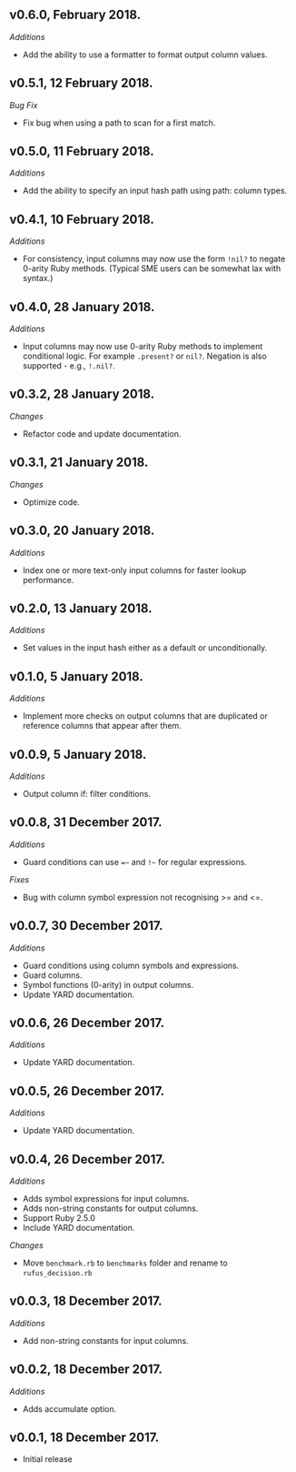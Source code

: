## v0.6.0, February 2018.
*Additions*
- Add the ability to use a formatter to format output column values.

## v0.5.1, 12 February 2018.
*Bug Fix*
- Fix bug when using a path to scan for a first match.

## v0.5.0, 11 February 2018.
*Additions*
- Add the ability to specify an input hash path using path: column types.

## v0.4.1, 10 February 2018.
*Additions*
- For consistency, input columns may now use the form `!nil?` to negate 0-arity Ruby methods.
(Typical SME users can be somewhat lax with syntax.)

## v0.4.0, 28 January 2018.
*Additions*
- Input columns may now use 0-arity Ruby methods to implement conditional logic.
For example `.present?` or `nil?`. Negation is also supported - e.g., `!.nil?`.

## v0.3.2, 28 January 2018.
*Changes*
- Refactor code and update documentation.

## v0.3.1, 21 January 2018.
*Changes*
- Optimize code.

## v0.3.0, 20 January 2018.
*Additions*
- Index one or more text-only input columns for faster lookup performance.

## v0.2.0, 13 January 2018.
*Additions*
- Set values in the input hash either as a default or unconditionally.

## v0.1.0, 5 January 2018.
*Additions*
- Implement more checks on output columns that are duplicated or
reference columns that appear after them.

## v0.0.9, 5 January 2018.
*Additions*
- Output column if: filter conditions.

## v0.0.8, 31 December 2017.
*Additions*
- Guard conditions can use `=~` and `!~` for regular expressions.

*Fixes*
- Bug with column symbol expression not recognising >= and <=.

## v0.0.7, 30 December 2017.
*Additions*
- Guard conditions using column symbols and expressions.
- Guard columns.
- Symbol functions (0-arity) in output columns.
- Update YARD documentation.

## v0.0.6, 26 December 2017.
*Additions*
- Update YARD documentation.

## v0.0.5, 26 December 2017.
*Additions*
- Update YARD documentation.

## v0.0.4, 26 December 2017.
*Additions*
- Adds symbol expressions for input columns.
- Adds non-string constants for output columns.
- Support Ruby 2.5.0
- Include YARD documentation.

*Changes*
- Move `benchmark.rb` to `benchmarks` folder and rename to `rufus_decision.rb`

## v0.0.3, 18 December 2017.
*Additions*
- Add non-string constants for input columns.

## v0.0.2, 18 December 2017.
*Additions*
- Adds accumulate option.

## v0.0.1, 18 December 2017.
- Initial release
